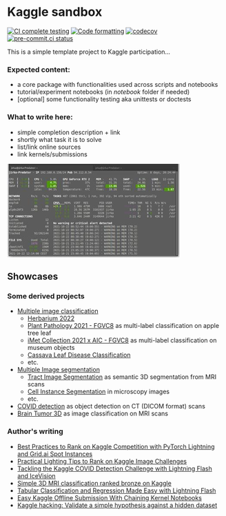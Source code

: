 # Kaggle sandbox

[![CI complete testing](https://github.com/Borda/kaggle_sandbox/actions/workflows/ci_testing.yml/badge.svg?branch=main&event=push)](https://github.com/Borda/kaggle_sandbox/actions/workflows/ci_testing.yml)
[![Code formatting](https://github.com/Borda/kaggle_sandbox/actions/workflows/code-format.yml/badge.svg?branch=main&event=push)](https://github.com/Borda/kaggle_sandbox/actions/workflows/code-format.yml)
[![codecov](https://codecov.io/gh/Borda/kaggle_sandbox/branch/main/graph/badge.svg)](https://codecov.io/gh/Borda/kaggle_sandbox)
[![pre-commit.ci status](https://results.pre-commit.ci/badge/github/Borda/kaggle_sandbox/main.svg)](https://results.pre-commit.ci/latest/github/Borda/kaggle_sandbox/main)

This is a simple template project to Kaggle participation...

### Expected content:

- a core package with functionalities used across scripts and notebooks
- tutorial/experiment notebooks (in _notebook_ folder if needed)
- \[optional\] some functionality testing aka unittests or doctests

### What to write here:

- simple completion description + link
- shortly what task it is to solve
- list/link online sources
- link kernels/submissions

![sample figure](./assets/demo-glances.jpg)

## Showcases

### Some derived projects

- [Multiple image classification](https://github.com/Borda/kaggle_image-classify)
  - [Herbarium 2022](https://www.kaggle.com/competitions/herbarium-2022-fgvc9)
  - [Plant Pathology 2021 - FGVC8](https://www.kaggle.com/c/plant-pathology-2021-fgvc8) as multi-label classification on apple tree leaf
  - [iMet Collection 2021 x AIC - FGVC8](https://www.kaggle.com/c/imet-2021-fgvc8) as multi-label classification on museum objects
  - [Cassava Leaf Disease Classification](https://www.kaggle.com/c/cassava-leaf-disease-classification/overview)
  - etc.
- [Multiple Image segmentation](https://github.com/Borda/kaggle_image-segm)
  - [Tract Image Segmentation](https://www.kaggle.com/competitions/uw-madison-gi-tract-image-segmentation) as semantic 3D segmentation from MRI scans
  - [Cell Instance Segmentation](https://www.kaggle.com/c/sartorius-cell-instance-segmentation) in microscopy images
  - etc.
- [COVID detection](https://borda.github.io/kaggle_COVID-detection) as object detection on CT (DICOM format) scans
- [Brain Tumor 3D](https://borda.github.io/kaggle_brain-tumor-3D) as image classification on MRI scans

### Author's writing

- [Best Practices to Rank on Kaggle Competition with PyTorch Lightning and Grid.ai Spot Instances](https://devblog.pytorchlightning.ai/best-practices-to-rank-on-kaggle-competition-with-pytorch-lightning-and-grid-ai-spot-instances-54aa5248aa8e)
- [Practical Lighting Tips to Rank on Kaggle Image Challenges](https://devblog.pytorchlightning.ai/practical-tips-to-rank-on-kaggle-image-challenges-with-lightning-242e2e533429)
- [Tackling the Kaggle COVID Detection Challenge with Lightning Flash and IceVision](https://medium.com/codex/tackle-covid-detection-with-lightning-flash-and-icevision-3f66f28c24ac)
- [Simple 3D MRI classification ranked bronze on Kaggle](https://towardsdatascience.com/simple-3d-mri-classification-ranked-bronze-on-kaggle-87edfdef018a)
- [Tabular Classification and Regression Made Easy with Lightning Flash](https://pub.towardsai.net/tabular-classification-and-regression-made-easy-with-lightning-flash-d33bea76a645)
- [Easy Kaggle Offline Submission With Chaining Kernel Notebooks](https://towardsdatascience.com/easy-kaggle-offline-submission-with-chaining-kernels-30bba5ea5c4d)
- [Kaggle hacking: Validate a simple hypothesis against a hidden dataset](https://towardsdatascience.com/kaggle-hacking-validate-a-simple-hypothesis-against-a-hidden-dataset-4cf02bb16510)
